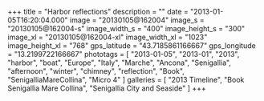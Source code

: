 +++
title = "Harbor reflections"
description = ""
date = "2013-01-05T16:20:04.000"
image = "20130105@162004"
image_s = "20130105@162004-s"
image_width_s = "400"
image_height_s = "300"
image_xl = "20130105@162004-xl"
image_width_xl = "1023"
image_height_xl = "768"
gps_latitude = "43.7185861166667"
gps_longitude = "13.2199722166667"
phototags = [ "2013-01-05", "2013-01", "2013", "harbor", "boat", "Europe", "Italy", "Marche", "Ancona", "Senigallia", "afternoon", "winter", "chimney", "reflection", "Book", "SenigalliaMareCollina", "Micro 4" ]
galleries = [ "2013 Timeline", "Book Senigallia Mare Collina", "Senigallia City and Seaside" ]
+++
